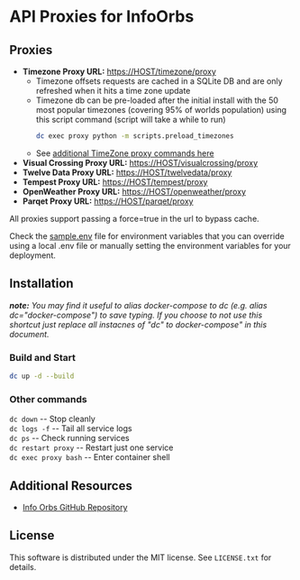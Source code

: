 # API Proxies for InfoOrbs

## Proxies

- **Timezone Proxy URL:** [https://HOST/timezone/proxy](http://localhost/timezone/proxy?timeZone=America/Bogota&force=false)
  - Timezone offsets requests are cached in a SQLite DB and are only refreshed when it hits a time zone update
  - Timezone db can be pre-loaded after the initial install with the 50 most popular timezones (covering 95% of worlds population) using this script command (script will take a while to run)
    ```bash
    dc exec proxy python -m scripts.preload_timezones
    ```
  - See [additional TimeZone proxy commands here](/README-docker.md#timezone-proxy-commands)
- **Visual Crossing Proxy URL:** [https://HOST/visualcrossing/proxy](http://localhost/visualcrossing/proxy/Stow,%20OH/next3days?key=VISUALCROSSING_DEFAULT_API_KEY&unitGroup=us&include=days,current&iconSet=icons1&lang=en)
- **Twelve Data Proxy URL:** [https://HOST/twelvedata/proxy](http://localhost/twelvedata/proxy?apikey=TWELVEDATA_DEFAULT_API_KEY&symbol=AAPL)
- **Tempest Proxy URL:** [https://HOST/tempest/proxy](http://localhost/tempest/proxy?station_id=<YOUR_STATION_ID>&units_temp=f&units_wind=mph&units_pressure=mb&units_precip=in&units_distance=mi&api_key=TEMPEST_DEFAULT_API_KEY)
- **OpenWeather Proxy URL:** [https://HOST/openweather/proxy](http://localhost/openweather/proxy?lat=41.9795&lon=-87.8865&appid=OPENWEATHER_DEFAULT_API_KEY&units=imperial&exclude=minutely,hourly,alerts&lang=en&cnt=3)
- **Parqet Proxy URL:** [https://HOST/parqet/proxy](http://localhost/parqet/proxy?id=66bf0c987debfb4f2bfd6539&timeframe=1w&perf=totalReturnGross&perfChart=perfHistory)

All proxies support passing a force=true in the url to bypass cache.

Check the [sample.env](/sample.env) file for environment variables that you can override using a local .env file or manually setting the environment variables for your deployment.

## Installation

<i>**note:** You may find it useful to alias docker-compose to dc (e.g. alias dc="docker-compose") to save typing. If you choose to not use this shortcut just replace all instacnes of "dc" to docker-compose" in this document.</i>

### Build and Start

```bash
dc up -d --build
```

### Other commands

`dc down` -- Stop cleanly  
`dc logs -f` -- Tail all service logs  
`dc ps` -- Check running services  
`dc restart proxy` -- Restart just one service  
`dc exec proxy bash` -- Enter container shell

## Additional Resources

- [Info Orbs GitHub Repository](https://github.com/brettdottech/info-orbs)

## License

This software is distributed under the MIT license. See `LICENSE.txt` for details.
